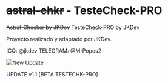 # ~~astral-chkr~~ - TesteCheck-PRO
~~Astral-Checker by JKDev~~
TesteCheck-PRO by JKDev 

Proyecto realizado y adaptado por JKDev.


ICQ: @jkdev
TELEGRAM: @MrPopos2


![New Update](https://github.com/SkarYxD/astral-chkr/blob/astralchecker/Captura%20de%20pantalla%20de%202019-07-26%2014-49-01.png)

UPDATE v1.1 [BETA TESTECHK-PRO]
